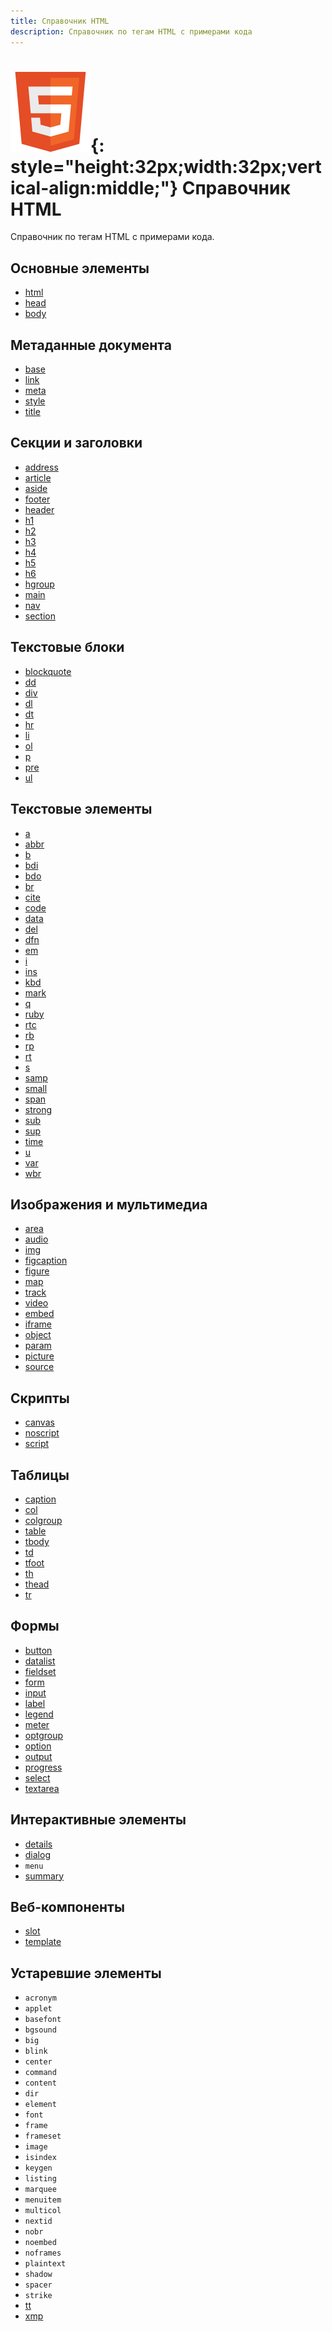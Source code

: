 ```yaml
---
title: Справочник HTML
description: Справочник по тегам HTML с примерами кода
---
```


# ![HTML](../html.svg){: style="height:32px;width:32px;vertical-align:middle;"} Справочник HTML

Справочник по тегам HTML с примерами кода.

## Основные элементы

<div class="col4" markdown="1">

- [html](html.md)
- [head](head.md)
- [body](body.md)

</div>

## Метаданные документа

<div class="col4" markdown="1">

- [base](base.md)
- [link](link.md)
- [meta](meta.md)
- [style](style.md)
- [title](title.md)

</div>

## Секции и заголовки

<div class="col4" markdown="1">

- [address](address.md)
- [article](article.md)
- [aside](aside.md)
- [footer](footer.md)
- [header](header.md)
- [h1](h1.md)
- [h2](h2.md)
- [h3](h3.md)
- [h4](h4.md)
- [h5](h5.md)
- [h6](h6.md)
- [hgroup](hgroup.md)
- [main](main.md)
- [nav](nav.md)
- [section](section.md)

</div>

## Текстовые блоки

<div class="col4" markdown="1">

- [blockquote](blockquote.md)
- [dd](dd.md)
- [div](div.md)
- [dl](dl.md)
- [dt](dt.md)
- [hr](hr.md)
- [li](li.md)
- [ol](ol.md)
- [p](p.md)
- [pre](pre.md)
- [ul](ul.md)

</div>

## Текстовые элементы

<div class="col4" markdown="1">

- [a](a.md)
- [abbr](abbr.md)
- [b](b.md)
- [bdi](bdi.md)
- [bdo](bdo.md)
- [br](br.md)
- [cite](cite.md)
- [code](code.md)
- [data](data.md)
- [del](del.md)
- [dfn](dfn.md)
- [em](em.md)
- [i](i.md)
- [ins](ins.md)
- [kbd](kbd.md)
- [mark](mark.md)
- [q](q.md)
- [ruby](ruby.md)
- [rtc](rtc.md)
- [rb](rb.md)
- [rp](rp.md)
- [rt](rt.md)
- [s](s.md)
- [samp](samp.md)
- [small](small.md)
- [span](span.md)
- [strong](strong.md)
- [sub](sub.md)
- [sup](sup.md)
- [time](time.md)
- [u](u.md)
- [var](var.md)
- [wbr](wbr.md)

</div>

## Изображения и мультимедиа

<div class="col4" markdown="1">

- [area](area.md)
- [audio](audio.md)
- [img](img.md)
- [figcaption](figcaption.md)
- [figure](figure.md)
- [map](map.md)
- [track](track.md)
- [video](video.md)
- [embed](embed.md)
- [iframe](iframe.md)
- [object](object.md)
- [param](param.md)
- [picture](picture.md)
- [source](source.md)

</div>

## Скрипты

<div class="col4" markdown="1">

- [canvas](canvas.md)
- [noscript](noscript.md)
- [script](script.md)

</div>

## Таблицы

<div class="col4" markdown="1">

- [caption](caption.md)
- [col](col.md)
- [colgroup](colgroup.md)
- [table](table.md)
- [tbody](tbody.md)
- [td](td.md)
- [tfoot](tfoot.md)
- [th](th.md)
- [thead](thead.md)
- [tr](tr.md)

</div>

## Формы

<div class="col4" markdown="1">

- [button](button.md)
- [datalist](datalist.md)
- [fieldset](fieldset.md)
- [form](form.md)
- [input](input.md)
- [label](label.md)
- [legend](legend.md)
- [meter](meter.md)
- [optgroup](optgroup.md)
- [option](option.md)
- [output](output.md)
- [progress](progress.md)
- [select](select.md)
- [textarea](textarea.md)

</div>

## Интерактивные элементы

<div class="col4" markdown="1">

- [details](details.md)
- [dialog](dialog.md)
- `menu`
- [summary](summary.md)

</div>

## Веб-компоненты

<div class="col4" markdown="1">

- [slot](slot.md)
- [template](template.md)

</div>

## Устаревшие элементы

<div class="col4" markdown="1">

- `acronym`
- `applet`
- `basefont`
- `bgsound`
- `big`
- `blink`
- `center`
- `command`
- `content`
- `dir`
- `element`
- `font`
- `frame`
- `frameset`
- `image`
- `isindex`
- `keygen`
- `listing`
- `marquee`
- `menuitem`
- `multicol`
- `nextid`
- `nobr`
- `noembed`
- `noframes`
- `plaintext`
- `shadow`
- `spacer`
- `strike`
- [tt](tt.md)
- [xmp](xmp.md)

</div>
